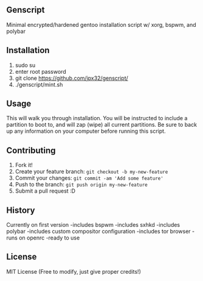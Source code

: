 ## Genscript
Minimal encrypted/hardened gentoo installation script w/ xorg, bspwm, and polybar
## Installation
1. sudo su
2. enter root password
3. git clone https://github.com/jpx32/genscript/
4. ./genscript/mint.sh  
## Usage
This will walk you through installation. You will be instructed to include a partition 
to boot to, and will zap (wipe) all current partitions. Be sure to back up any 
information on your computer before running this script. 
## Contributing
1. Fork it!
2. Create your feature branch: `git checkout -b my-new-feature`
3. Commit your changes: `git commit -am 'Add some feature'`
4. Push to the branch: `git push origin my-new-feature`
5. Submit a pull request :D
## History
Currently on first version
-includes bspwm
-includes sxhkd
-includes polybar
-includes custom compositor configuration
-includes tor browser
-runs on openrc
-ready to use
## License
MIT License (Free to modify, just give proper credits!)
